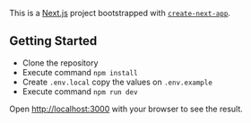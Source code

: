 This is a [Next.js](https://nextjs.org/) project bootstrapped with [`create-next-app`](https://github.com/vercel/next.js/tree/canary/packages/create-next-app).

## Getting Started

- Clone the repository
- Execute command `npm install`
- Create `.env.local` copy the values on `.env.example`
- Execute command `npm run dev`

Open [http://localhost:3000](http://localhost:3000) with your browser to see the result.